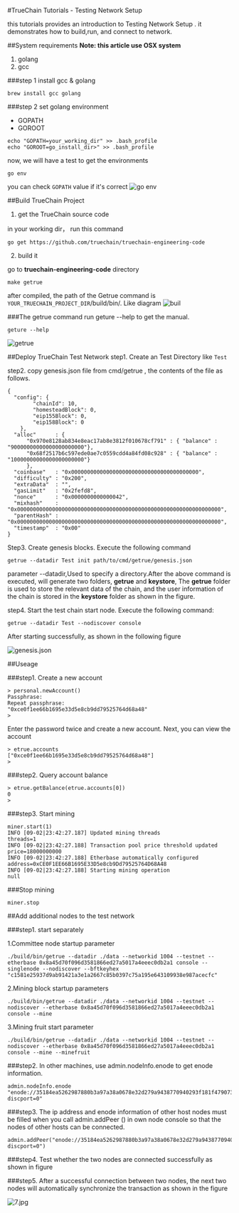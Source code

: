 #TrueChain Tutorials - Testing Network Setup

this tutorials provides an introduction to Testing Network Setup . it demonstrates how to build,run, and connect to  network. 

##System requirements
**Note: this article use OSX system**

1. golang
2. gcc

###step 1
install gcc & golang

```
brew install gcc golang
```
###step 2
set golang environment

* GOPATH
* GOROOT

```
echo "GOPATH=your_working_dir" >> .bash_profile
echo "GOROOT=go_install_dir>" >> .bash_profile
```

now, we will have a test  to get the environments

```
go env
```
you can check `GOPATH` value if it's correct
![go env](https://camo.githubusercontent.com/b3c2a1dc31fd67960fa117288561bb89f12977ae/68747470733a2f2f75706c6f61642d696d616765732e6a69616e7368752e696f2f75706c6f61645f696d616765732f31333635323438392d663465386433643232616439363761662e6a70673f696d6167654d6f6772322f6175746f2d6f7269656e742f7374726970253743696d61676556696577322f322f772f31323430)


##Build TrueChain Project

1. get the TrueChain source code

in your working dir， run this command

```
go get https://github.com/truechain/truechain-engineering-code
```

2. build it

 go to **truechain-engineering-code** directory

```
make getrue
```

after compiled, the path of the Getrue command is `YOUR_TRUECHAIN_PROJECT_DIR`/build/bin/. Like diagram
![buil](https://camo.githubusercontent.com/f8d19266c49aecfdd694ae278031dbb2c0ae9128/68747470733a2f2f75706c6f61642d696d616765732e6a69616e7368752e696f2f75706c6f61645f696d616765732f31333635323438392d623536626666323163316531386538642e6a70673f696d6167654d6f6772322f6175746f2d6f7269656e742f7374726970253743696d61676556696577322f322f772f31323430)

###The getrue command
run geture --help to get the manual.

```
geture --help
```

![getrue](https://camo.githubusercontent.com/7bbab2adbd9036dfd073aa8d757403ce32f37636/68747470733a2f2f75706c6f61642d696d616765732e6a69616e7368752e696f2f75706c6f61645f696d616765732f31333635323438392d376364383736386336343437656432352e6a70673f696d6167654d6f6772322f6175746f2d6f7269656e742f7374726970253743696d61676556696577322f322f772f31323430)


##Deploy TrueChain Test Network
step1. Create an Test Directory like `Test`

step2. copy genesis.json file from cmd/getrue , the contents of the file as follows.

```
{
  "config": {
        "chainId": 10,
        "homesteadBlock": 0,
        "eip155Block": 0,
        "eip158Block": 0
    },
  "alloc"      : {
	  "0x970e8128ab834e8eac17ab8e3812f010678cf791" : { "balance" : "90000000000000000000000"},
	  "0x68f2517b6c597ede0ae7c0559cdd4a84fd08c928" : { "balance" : "10000000000000000000000"}
	  },
  "coinbase"   : "0x0000000000000000000000000000000000000000",
  "difficulty" : "0x200",
  "extraData"  : "",
  "gasLimit"   : "0x2fefd8",
  "nonce"      : "0x0000000000000042",
  "mixhash"    : "0x0000000000000000000000000000000000000000000000000000000000000000",
  "parentHash" : "0x0000000000000000000000000000000000000000000000000000000000000000",
  "timestamp"  : "0x00"
}
```
Step3. Create genesis blocks. Execute the following command

```
getrue --datadir Test init path/to/cmd/getrue/genesis.json
```

parameter --datadir,Used to specify a directory.After the above command is executed, will generate two folders, **getrue** and **keystore**, The **getrue** folder is used to store the relevant data of the chain, and the user information of the chain is stored in the **keystore** folder as shown in the figure.

step4. Start the test chain start node. Execute the following command: 

```
getrue --datadir Test --nodiscover console
```

After starting successfully, as shown in the following figure


![genesis.json](https://camo.githubusercontent.com/f6b3ce99269b27f137c8dc3ff983353356504bc6/68747470733a2f2f75706c6f61642d696d616765732e6a69616e7368752e696f2f75706c6f61645f696d616765732f31333635323438392d373565313663373665346537303231322e6a70673f696d6167654d6f6772322f6175746f2d6f7269656e742f7374726970253743696d61676556696577322f322f772f31323430)

##Useage

###step1. Create a new account

```
> personal.newAccount()
Passphrase: 
Repeat passphrase: 
"0xce0f1ee66b1695e33d5e8cb9dd79525764d68a48"
> 
```

Enter the password twice and create a new account. Next, you can view the account

```
> etrue.accounts
["0xce0f1ee66b1695e33d5e8cb9dd79525764d68a48"]
> 
```

###step2. Query account balance

```
> etrue.getBalance(etrue.accounts[0])
0
> 
```

###step3. Start mining
```
miner.start(1)
INFO [09-02|23:42:27.187] Updated mining threads                   threads=1
INFO [09-02|23:42:27.188] Transaction pool price threshold updated price=18000000000
INFO [09-02|23:42:27.188] Etherbase automatically configured       address=0xCE0F1EE66B1695E33D5e8cb9Dd79525764D68A48
INFO [09-02|23:42:27.188] Starting mining operation 
null
```
 
###Stop mining

```
miner.stop
```
##Add additional nodes to the test network

###step1. start separately 

1.Committee node startup parameter

```
./build/bin/getrue --datadir ./data --networkid 1004 --testnet --etherbase 0x8a45d70f096d3581866ed27a5017a4eeec0db2a1 console --singlenode --nodiscover --bftkeyhex "c1581e25937d9ab91421a3e1a2667c85b0397c75a195e643109938e987acecfc"
```

2.Mining block startup parameters

```
./build/bin/getrue --datadir ./data --networkid 1004 --testnet --nodiscover --etherbase 0x8a45d70f096d3581866ed27a5017a4eeec0db2a1 console --mine
```

3.Mining fruit start parameter

```
./build/bin/getrue --datadir ./data --networkid 1004 --testnet --nodiscover --etherbase 0x8a45d70f096d3581866ed27a5017a4eeec0db2a1 console --mine --minefruit
```

###step2. In other machines, use admin.nodeInfo.enode to get enode information.

```
admin.nodeInfo.enode "enode://35184ea5262987880b3a97a38a0678e32d279a9438770940293f181f4790738011f93401f91ba6f6a51804fd1a76a47f45c991a88661c7207513e5d7a8a73318@[::]:30303?discport=0"
```

###step3. The ip address and enode information of other host nodes must be filled  when you call admin.addPeer () in own node console so that the nodes of other hosts can be connected.

```
admin.addPeer("enode://35184ea5262987880b3a97a38a0678e32d279a9438770940293f181f4790738011f93401f91ba6f6a51804fd1a76a47f45c991a88661c7207513e5d7a8a73318@[47.92.224.44]:30303?discport=0")
```

###step4. Test whether the two nodes are connected successfully as shown in figure

###step5. After a successful connection between two nodes, the next two nodes will automatically synchronize the transaction as shown in the figure

![7.jpg](https://github.com/truechain/wiki/blob/master/developer/img/151539223849_.pic_hd.jpg)

